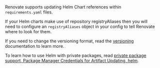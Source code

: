 Renovate supports updating Helm Chart references within `requirements.yaml` files.

If your Helm charts make use of repository registryAliases then you will need to configure an `registryAliases` object in your config to tell Renovate where to look for them.

If you need to change the versioning format, read the [versioning](https://docs.renovatebot.com/modules/versioning/) documentation to learn more.

To learn how to use Helm with private packages, read [private package support, Package Manager Credentials for Artifact Updating, helm](https://docs.renovatebot.com/getting-started/private-packages/#helm).

